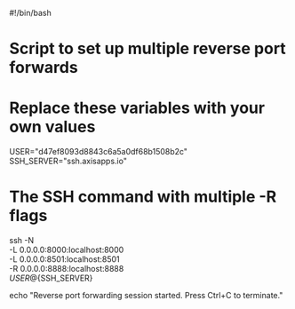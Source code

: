
#!/bin/bash
# Script to set up multiple reverse port forwards

# Replace these variables with your own values
USER="d47ef8093d8843c6a5a0df68b1508b2c"
SSH_SERVER="ssh.axisapps.io"

# The SSH command with multiple -R flags
ssh -N \
  -L 0.0.0.0:8000:localhost:8000 \
  -L 0.0.0.0:8501:localhost:8501 \
  -R 0.0.0.0:8888:localhost:8888 \
  ${USER}@${SSH_SERVER}

echo "Reverse port forwarding session started. Press Ctrl+C to terminate."
